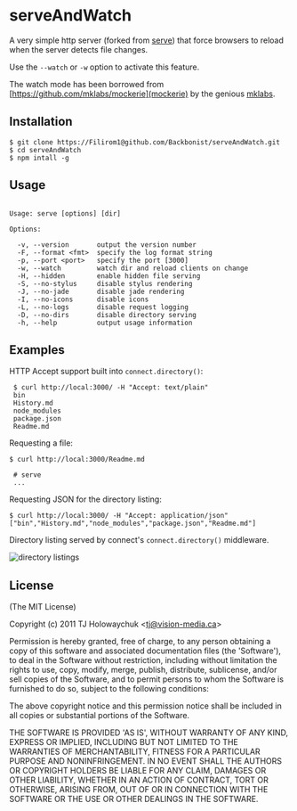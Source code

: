 # serveAndWatch

A very simple http server (forked from [serve](https://github.com/visionmedia/serve)) that force
browsers to reload when the server detects file changes.

Use the `--watch` or `-w` option to activate this feature.

The watch mode has been borrowed from [https://github.com/mklabs/mockerie](mockerie) by the genious [mklabs](https://github.com/mklabs).

## Installation

    $ git clone https://Filirom1@github.com/Backbonist/serveAndWatch.git
    $ cd serveAndWatch
    $ npm intall -g

## Usage

```

Usage: serve [options] [dir]

Options:

  -v, --version       output the version number
  -F, --format <fmt>  specify the log format string
  -p, --port <port>   specify the port [3000]
  -w, --watch         watch dir and reload clients on change
  -H, --hidden        enable hidden file serving
  -S, --no-stylus     disable stylus rendering
  -J, --no-jade       disable jade rendering
  -I, --no-icons      disable icons
  -L, --no-logs       disable request logging
  -D, --no-dirs       disable directory serving
  -h, --help          output usage information

```

## Examples

 HTTP Accept support built into `connect.directory()`:
 
     $ curl http://local:3000/ -H "Accept: text/plain"
     bin
     History.md
     node_modules
     package.json
     Readme.md

  Requesting a file:

    $ curl http://local:3000/Readme.md

     # serve
     ...

  Requesting JSON for the directory listing:

    $ curl http://local:3000/ -H "Accept: application/json"
    ["bin","History.md","node_modules","package.json","Readme.md"]

 Directory listing served by connect's `connect.directory()` middleware.

  ![directory listings](http://f.cl.ly/items/100M2C3o0p2u3A0q1o3H/Screenshot.png)

## License 

(The MIT License)

Copyright (c) 2011 TJ Holowaychuk &lt;tj@vision-media.ca&gt;

Permission is hereby granted, free of charge, to any person obtaining
a copy of this software and associated documentation files (the
'Software'), to deal in the Software without restriction, including
without limitation the rights to use, copy, modify, merge, publish,
distribute, sublicense, and/or sell copies of the Software, and to
permit persons to whom the Software is furnished to do so, subject to
the following conditions:

The above copyright notice and this permission notice shall be
included in all copies or substantial portions of the Software.

THE SOFTWARE IS PROVIDED 'AS IS', WITHOUT WARRANTY OF ANY KIND,
EXPRESS OR IMPLIED, INCLUDING BUT NOT LIMITED TO THE WARRANTIES OF
MERCHANTABILITY, FITNESS FOR A PARTICULAR PURPOSE AND NONINFRINGEMENT.
IN NO EVENT SHALL THE AUTHORS OR COPYRIGHT HOLDERS BE LIABLE FOR ANY
CLAIM, DAMAGES OR OTHER LIABILITY, WHETHER IN AN ACTION OF CONTRACT,
TORT OR OTHERWISE, ARISING FROM, OUT OF OR IN CONNECTION WITH THE
SOFTWARE OR THE USE OR OTHER DEALINGS IN THE SOFTWARE.
